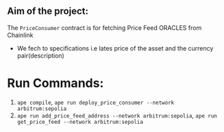 ## Aim of the project:  

The `PriceConsumer` contract is for fetching Price Feed ORACLES from Chainlink  

- We fech to specifications i.e lates price of the asset and the currency pair(description)

# Run Commands:  
1. `ape compile`, `ape run deploy_price_consumer --network arbitrum:sepolia`
2. `ape run add_price_feed_address --network arbitrum:sepolia`, `ape run get_price_feed --network arbitrum:sepolia`
